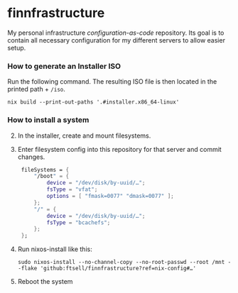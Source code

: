 # finnfrastructure

My personal infrastructure *configuration-as-code* repository.
Its goal is to contain all necessary configuration for my different servers to allow easier setup.

### How to generate an Installer ISO

Run the following command.
The resulting ISO file is then located in the printed path + `/iso`.

```shell
nix build --print-out-paths '.#installer.x86_64-linux'
```

### How to install a system

2. In the installer, create and mount filesystems.
3. Enter filesystem config into this repository for that server and commit changes.
   
   ```nix
    fileSystems = {
        "/boot" = {
            device = "/dev/disk/by-uuid/…";
            fsType = "vfat";
            options = [ "fmask=0077" "dmask=0077" ];
        };
        "/" = {
            device = "/dev/disk/by-uuid/…";
            fsType = "bcachefs";
        };
    };
   ```
4. Run nixos-install like this:

   ```shell
   sudo nixos-install --no-channel-copy --no-root-passwd --root /mnt --flake 'github:ftsell/finnfrastructure?ref=nix-config#…'
   ```
5. Reboot the system

